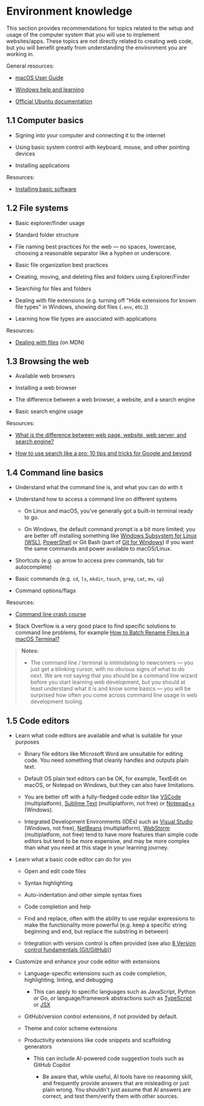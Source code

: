 # Environment knowledge

This section provides recommendations for topics related to the setup and usage of the computer system that you will use to implement websites/apps. These topics are not directly related to creating web code, but you will benefit greatly from understanding the environment you are working in.

General resources:

- [macOS User Guide](https://support.apple.com/guide/mac-help/mchld1690538/mac)

- [Windows help and learning](https://support.microsoft.com/windows)

- [Official Ubuntu documentation](https://help.ubuntu.com/)

## 1.1 Computer basics

- Signing into your computer and connecting it to the internet

- Using basic system control with keyboard, mouse, and other pointing devices

- Installing applications

Resources:

- [Installing basic software](https://developer.mozilla.org/docs/Learn/Getting_started_with_the_web/Installing_basic_software)

## 1.2 File systems

- Basic explorer/finder usage

- Standard folder structure

- File naming best practices for the web — no spaces, lowercase, choosing a reasonable separator like a hyphen or underscore.

- Basic file organization best practices

- Creating, moving, and deleting files and folders using Explorer/Finder

- Searching for files and folders

- Dealing with file extensions (e.g. turning off "Hide extensions for known file types" in Windows, showing dot files (`.env`, etc.))

- Learning how file types are associated with applications

Resources:

- [Dealing with files](https://developer.mozilla.org/docs/Learn/Getting_started_with_the_web/Dealing_with_files) (on MDN)

## 1.3 Browsing the web

- Available web browsers

- Installing a web browser

- The difference between a web browser, a website, and a search engine

- Basic search engine usage

Resources:

- [What is the difference between web page, website, web server, and search engine?](https://developer.mozilla.org/docs/Learn/Common_questions/Web_mechanics/Pages_sites_servers_and_search_engines)

- [How to use search like a pro: 10 tips and tricks for Google and beyond](https://www.theguardian.com/technology/2016/jan/15/how-to-use-search-like-a-pro-10-tips-and-tricks-for-google-and-beyond)

## 1.4 Command line basics

- Understand what the command line is, and what you can do with it

- Understand how to access a command line on different systems

  - On Linux and macOS, you've generally got a built-in terminal ready to go.

  - On Windows, the default command prompt is a bit more limited; you are better off installing something like [Windows Subsystem for Linux (WSL)](https://learn.microsoft.com/windows/wsl/), [PowerShell](https://learn.microsoft.com/powershell/scripting/install/installing-powershell-on-windows?view=powershell-7.3) or Git Bash (part of [Git for Windows](https://gitforwindows.org/)) if you want the same commands and power available to macOS/Linux.

- Shortcuts (e.g. up arrow to access prev commands, tab for autocomplete)

- Basic commands (e.g. `cd`, `ls`, `mkdir`, `touch`, `grep`, `cat`, `mv`, `cp`)

- Command options/flags

Resources:

- [Command line crash course](https://developer.mozilla.org/docs/Learn/Tools_and_testing/Understanding_client-side_tools/Command_line)

- Stack Overflow is a very good place to find specific solutions to command line problems, for example [How to Batch Rename Files in a macOS Terminal?](https://stackoverflow.com/questions/24102974/how-to-batch-rename-files-in-a-macos-terminal)

> **Notes:**
>
> - The command line / terminal is intimidating to newcomers — you just get a blinking cursor, with no obvious signs of what to do next. We are not saying that you should be a command line wizard before you start learning web development, but you should at least understand what it is and know some basics — you will be surprised how often you come across command line usage in web development tooling.

## 1.5 Code editors

- Learn what code editors are available and what is suitable for your purposes

  - Binary file editors like Microsoft Word are unsuitable for editing code. You need something that cleanly handles and outputs plain text.

  - Default OS plain text editors can be OK, for example, TextEdit on macOS, or Notepad on Windows, but they can also have limitations.

  - You are better off with a fully-fledged code editor like [VSCode](https://code.visualstudio.com/) (multiplatform), [Sublime Text](https://www.sublimetext.com/) (multiplatform, not free) or [Notepad++](https://notepad-plus-plus.org/) (Windows).

  - Integrated Development Environments (IDEs) such as [Visual Studio](https://visualstudio.microsoft.com/) (Windows, not free), [NetBeans](https://netbeans.apache.org/) (multiplatform), [WebStorm](https://www.jetbrains.com/webstorm/) (multiplatform, not free) tend to have more features than simple code editors but tend to be more expensive, and may be more complex than what you need at this stage in your learning journey.

- Learn what a basic code editor can do for you

  - Open and edit code files

  - Syntax highlighting

  - Auto-indentation and other simple syntax fixes

  - Code completion and help

  - Find and replace, often with the ability to use regular expressions to make the functionality more powerful (e.g. keep a specific string beginning and end, but replace the substring in between)

  - Integration with version control is often provided (see also [8 Version control fundamentals (Git/GitHub)](../2-core/4-best-practices-and-essential-tooling.md))

- Customize and enhance your code editor with extensions

  - Language-specific extensions such as code completion, highlighting, linting, and debugging

    - This can apply to specific languages such as JavaScript, Python or Go, or language/framework abstractions such as [TypeScript](https://www.typescriptlang.org/) or [JSX](https://react.dev/learn/writing-markup-with-jsx)

  - GitHub/version control extensions, if not provided by default.

  - Theme and color scheme extensions

  - Productivity extensions like code snippets and scaffolding generators

    - This can include AI-powered code suggestion tools such as GitHub Copilot

      - Be aware that, while useful, AI tools have no reasoning skill, and frequently provide answers that are misleading or just plain wrong. You shouldn't just assume that AI answers are correct, and test them/verify them with other sources.


